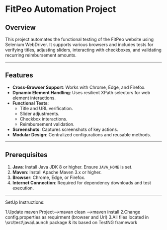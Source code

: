 # FitPeo Automation Project

## Overview
This project automates the functional testing of the FitPeo website using Selenium WebDriver. It supports various browsers and includes tests for verifying titles, adjusting sliders, interacting with checkboxes, and validating recurring reimbursement amounts.

---

## Features
- **Cross-Browser Support**: Works with Chrome, Edge, and Firefox.
- **Dynamic Element Handling**: Uses resilient XPath selectors for web element interactions.
- **Functional Tests**:
  - Title and URL verification.
  - Slider adjustments.
  - Checkbox interactions.
  - Reimbursement validation.
- **Screenshots**: Captures screenshots of key actions.
- **Modular Design**: Centralized configurations and reusable methods.

---

## Prerequisites
1. **Java**: Install Java JDK 8 or higher. Ensure `JAVA_HOME` is set.
2. **Maven**: Install Apache Maven 3.x or higher.
3. **Browser**: Chrome, Edge, or Firefox.
4. **Internet Connection**: Required for dependency downloads and test execution.

---
SetUp Instructions:

1.Update maven Project-->mavan clean -->maven install
2.Change config.properties as requirment (browser and Url)
3.All files located in \src\test\java\Launch package & its based on TestNG framework

